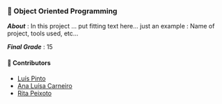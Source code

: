 ### :pushpin: Object Oriented Programming

***About*** : In this project ... put fitting text here... just an example : Name of project, tools used, etc...

***Final Grade*** : 15

#### :handshake: Contributors 
- [Luís Pinto](https://github.com/L-Pinto)
- [Ana Luísa Carneiro](https://github.com/Analucar)
- [Rita Peixoto](https://github.com/rita-peixoto)
